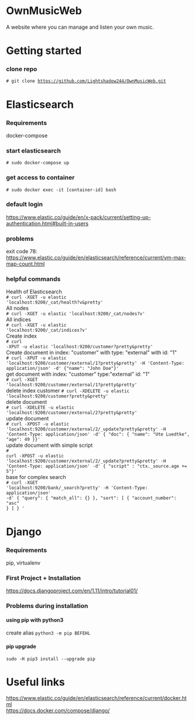 # OwnMusicWeb
A website where you can manage and listen your own music.



# Getting started
### clone repo
<code># git clone https://github.com/Lightshadow244/OwnMusicWeb.git</code>
# Elasticsearch
### Requirements
docker-compose
### start elasticsearch<br>
<code># sudo docker-compose up<br></code>
### get access to container
<code># sudo docker exec -it [container-id] bash</code>
### default login
https://www.elastic.co/guide/en/x-pack/current/setting-up-authentication.html#built-in-users
### problems
exit code 78: https://www.elastic.co/guide/en/elasticsearch/reference/current/vm-max-map-count.html

### helpful commands
Health of Elasticsearch<br>
<code># curl -XGET -u elastic 'localhost:9200/_cat/health?v&pretty'</code><br>
All nodes<br>
<code># curl -XGET -u elastic 'localhost:9200/_cat/nodes?v'</code><br>
All indices<br>
<code># curl -XGET -u elastic 'localhost:9200/_cat/indices?v'</code><br>
Create index<br>
<code># curl -XPUT -u elastic 'localhost:9200/customer?pretty&pretty'</code><br>
Create document in index: "customer" with type: "external" with id: "1"<br>
<code># curl -XPUT -u elastic 'localhost:9200/customer/external/1?pretty&pretty' -H 'Content-Type: application/json' -d' {"name": "John Doe"}'</code><br>
get document with index: "customer" type:"external" id: "1"<br>
<code># curl -XGET 'localhost:9200/customer/external/1?pretty&pretty'</code><br>
delete index customer
<code># curl -XDELETE -u elastic 'localhost:9200/customer?pretty&pretty'</code><br>
delete document<br>
<code># curl -XDELETE -u elastic 'localhost:9200/customer/external/2?pretty&pretty'</code><br>
update document<br>
<code># curl -XPOST -u elastic 'localhost:9200/customer/external/2/_update?pretty&pretty' -H 'Content-Type: application/json' -d' { "doc": { "name": "Ute Luedtke", "age": 49 }}'</code><br>
update document with simple script<br>
<code># curl -XPOST -u elastic 'localhost:9200/customer/external/2/_update?pretty&pretty' -H 'Content-Type: application/json' -d' { "script" : "ctx._source.age += 5"}'</code><br>
base for complex search<br>
<code># curl -XGET 'localhost:9200/bank/_search?pretty' -H 'Content-Type: application/json' -d'
{
  "query": { "match_all": {} },
  "sort": [
    { "account_number": "asc" }
  ]
}
'
</code>

# Django
### Requirements
pip, virtualenv
### First Project + Installation
https://docs.djangoproject.com/en/1.11/intro/tutorial01/<br>

### Problems during installation
#### using pip with python3
create alias 
<code>python3 -m pip BEFEHL</code>
#### pip upgrade
<code>sudo -H pip3 install --upgrade pip</code><br>

# Useful links
https://www.elastic.co/guide/en/elasticsearch/reference/current/docker.html<br>
https://docs.docker.com/compose/django/
